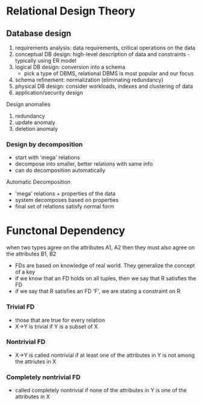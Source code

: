 # Relational Design Theory

## Database design
1. requirements analysis: data requirements, critical operations on the data
2. conceptual DB design: high-level description of data and constraints - typically using ER model
3. logical DB design: conversion into a schema
    - pick a type of DBMS, relational DBMS is most popular and our focus
4. schema refinement: normalization (eliminating redundancy)
5. physical DB design: consider workloads, indexes and clustering of data
6. application/security design

Design anomalies
1. redundancy
2. update anomaly
3. deletion anomaly

### Design by decomposition
* start with 'mega' relations
* decompose into smaller, better relations with same info
* can do decomposition automatically

Automatic Decomposition
* 'mega' relations + properties of the data
* system decomposes based on properties
* final set of relations satisfy normal form

# Functonal Dependency
when two types agree on the attributes A1, A2 then they must also agree on the attributes B1, B2

* FDs are based on knowledge of real world. They generalize the concept of a key
* if we know that an FD holds on all tuples, then we say that R satisfies the FD
* if we say that R satisfies an FD 'F', we are stating a constraint on R

### Trivial FD
* those that are true for every relation
* X->Y is trivial if Y is a subset of X

### Nontrivial FD
* X->Y is called nontrivial if at least one of the attributes in Y is not among the attriutes in X

### Completely nontrivial FD
* called completely nontrivial if none of the attributes in Y is one of the attributes in X